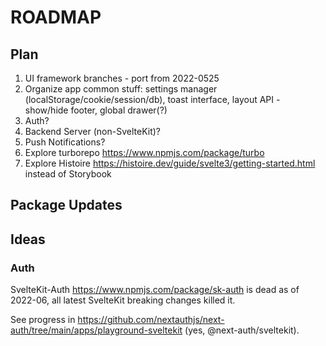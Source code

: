# ROADMAP

## Plan

1. UI framework branches - port from 2022-0525
2. Organize app common stuff: settings manager (localStorage/cookie/session/db), toast interface, layout API - show/hide footer, global drawer(?)
3. Auth?
4. Backend Server (non-SvelteKit)?
5. Push Notifications?
6. Explore turborepo <https://www.npmjs.com/package/turbo>
7. Explore Histoire <https://histoire.dev/guide/svelte3/getting-started.html> instead of Storybook

## Package Updates

## Ideas

### Auth

SvelteKit-Auth <https://www.npmjs.com/package/sk-auth> is dead as of 2022-06, all latest SvelteKit breaking changes killed it.

See progress in <https://github.com/nextauthjs/next-auth/tree/main/apps/playground-sveltekit> (yes, @next-auth/sveltekit).
